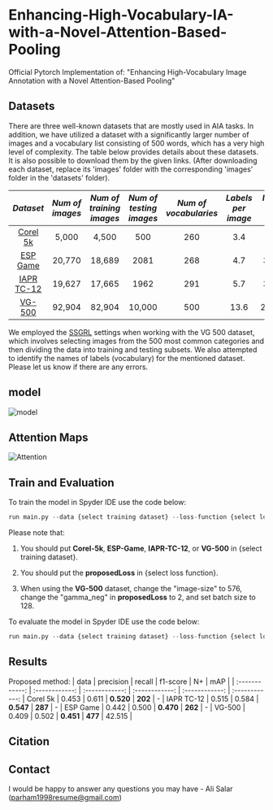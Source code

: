 # Enhancing-High-Vocabulary-IA-with-a-Novel-Attention-Based-Pooling
Official Pytorch Implementation of: "Enhancing High-Vocabulary Image Annotation with a Novel Attention-Based Pooling"

## Datasets
There are three well-known datasets that are mostly used in AIA tasks. In addition, we have utilized a dataset with a significantly larger number of images and a vocabulary list consisting of 500 words, which has a very high level of complexity. The table below provides details about these datasets. It is also possible to download them by the given links. (After downloading each dataset, replace its 'images' folder with the corresponding 'images' folder in the 'datasets' folder).

| *Dataset* | *Num of images* | *Num of training images* | *Num of testing images*  | *Num of vocabularies*  | *Labels per image*  | *Image per label* |
| :------------: | :-------------: | :-------------: | :-------------: | :------------: | :-------------: | :-------------: |
| [Corel 5k](https://www.kaggle.com/datasets/parhamsalar/corel5k) | 5,000 | 4,500 | 500 | 260 | 3.4 | 58.6 |
| [ESP Game](https://www.kaggle.com/datasets/parhamsalar/espgame) | 20,770 | 18,689 | 2081 | 268 | 4.7 | 362.7 |
| [IAPR TC-12](https://www.kaggle.com/datasets/parhamsalar/iaprtc12) | 19,627 | 17,665 | 1962 | 291 | 5.7 | 347.7 |
| [VG-500](https://visualgenome.org/) | 92,904 | 82,904 | 10,000 | 500 | 13.6 | 2256.6 |

We employed the [SSGRL](https://github.com/HCPLab-SYSU/SSGRL) settings when working with the VG 500 dataset, which involves selecting images from the 500 most common categories and then dividing the data into training and testing subsets. We also attempted to identify the names of labels (vocabulary) for the mentioned dataset. Please let us know if there are any errors.

## model
![model](https://user-images.githubusercontent.com/85555218/230767368-82d92d2b-9374-4198-bd98-f548ce1bc788.jpg)

## Attention Maps
![Attention](https://github.com/parham1998/Enhancing-High-Vocabulary-IA-with-a-Novel-Attention-Based-Pooling/assets/85555218/ae319edb-433c-46fa-bf1c-d58546f92cf1)

## Train and Evaluation
To train the model in Spyder IDE use the code below:
```python
run main.py --data {select training dataset} --loss-function {select loss function}
```
Please note that:
1) You should put **Corel-5k**, **ESP-Game**, **IAPR-TC-12**, or **VG-500** in {select training dataset}.

2) You should put the **proposedLoss** in {select loss function}.

3) When using the **VG-500** dataset, change the "image-size" to 576, change the "gamma_neg" in **proposedLoss** to 2, and set batch size to 128.

To evaluate the model in Spyder IDE use the code below:
```python
run main.py --data {select training dataset} --loss-function {select loss function} --evaluate
```

## Results
Proposed method:
| data | precision | recall | f1-score | N+ | mAP |
| :------------: | :------------: | :------------: | :------------: | :------------: | :------------: |
Corel 5k | 0.453 | 0.611 | **0.520** | **202** | - |
IAPR TC-12 | 0.515 | 0.584 | **0.547** | **287** | - |
ESP Game | 0.442 | 0.500 | **0.470** | **262** | - |
VG-500 | 0.409 | 0.502 | **0.451** | **477** | 42.515 |

## Citation

## Contact
I would be happy to answer any questions you may have - Ali Salar (parham1998resume@gmail.com)
